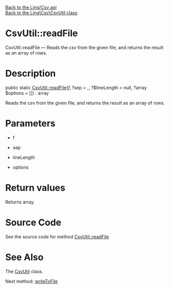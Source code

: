 [Back to the Ling/Csv api](https://github.com/lingtalfi/Csv/blob/master/doc/api/Ling/Csv.md)<br>
[Back to the Ling\Csv\CsvUtil class](https://github.com/lingtalfi/Csv/blob/master/doc/api/Ling/Csv/CsvUtil.md)


CsvUtil::readFile
================



CsvUtil::readFile — Reads the csv from the given file, and returns the result as an array of rows.




Description
================


public static [CsvUtil::readFile](https://github.com/lingtalfi/Csv/blob/master/doc/api/Ling/Csv/CsvUtil/readFile.md)($f, ?$sep = ,, ?$lineLength = null, ?array $options = []) : array




Reads the csv from the given file, and returns the result as an array of rows.




Parameters
================


- f

    

- sep

    

- lineLength

    

- options

    


Return values
================

Returns array.








Source Code
===========
See the source code for method [CsvUtil::readFile](https://github.com/lingtalfi/Csv/blob/master/CsvUtil.php#L25-L42)


See Also
================

The [CsvUtil](https://github.com/lingtalfi/Csv/blob/master/doc/api/Ling/Csv/CsvUtil.md) class.

Next method: [writeToFile](https://github.com/lingtalfi/Csv/blob/master/doc/api/Ling/Csv/CsvUtil/writeToFile.md)<br>

